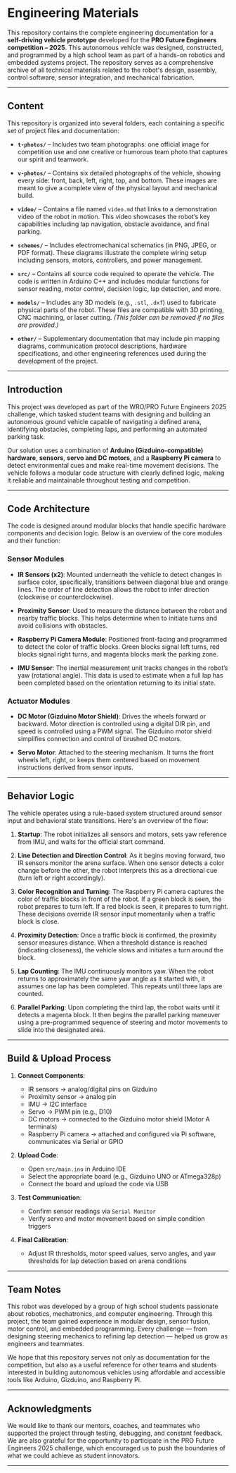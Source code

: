 # Engineering Materials

This repository contains the complete engineering documentation for a **self-driving vehicle prototype** developed for the **PRO Future Engineers competition – 2025**. This autonomous vehicle was designed, constructed, and programmed by a high school team as part of a hands-on robotics and embedded systems project. The repository serves as a comprehensive archive of all technical materials related to the robot's design, assembly, control software, sensor integration, and mechanical fabrication.

---

## Content

This repository is organized into several folders, each containing a specific set of project files and documentation:

- **`t-photos/`** – Includes two team photographs: one official image for competition use and one creative or humorous team photo that captures our spirit and teamwork.
  
- **`v-photos/`** – Contains six detailed photographs of the vehicle, showing every side: front, back, left, right, top, and bottom. These images are meant to give a complete view of the physical layout and mechanical build.

- **`video/`** – Contains a file named `video.md` that links to a demonstration video of the robot in motion. This video showcases the robot’s key capabilities including lap navigation, obstacle avoidance, and final parking.

- **`schemes/`** – Includes electromechanical schematics (in PNG, JPEG, or PDF format). These diagrams illustrate the complete wiring setup including sensors, motors, controllers, and power management.

- **`src/`** – Contains all source code required to operate the vehicle. The code is written in Arduino C++ and includes modular functions for sensor reading, motor control, decision logic, lap detection, and more.

- **`models/`** – Includes any 3D models (e.g., `.stl`, `.dxf`) used to fabricate physical parts of the robot. These files are compatible with 3D printing, CNC machining, or laser cutting. *(This folder can be removed if no files are provided.)*

- **`other/`** – Supplementary documentation that may include pin mapping diagrams, communication protocol descriptions, hardware specifications, and other engineering references used during the development of the project.

---

## Introduction

This project was developed as part of the WRO/PRO Future Engineers 2025 challenge, which tasked student teams with designing and building an autonomous ground vehicle capable of navigating a defined arena, identifying obstacles, completing laps, and performing an automated parking task.

Our solution uses a combination of **Arduino (Gizduino-compatible) hardware**, **sensors**, **servo and DC motors**, and a **Raspberry Pi camera** to detect environmental cues and make real-time movement decisions. The vehicle follows a modular code structure with clearly defined logic, making it reliable and maintainable throughout testing and competition.

---

## Code Architecture

The code is designed around modular blocks that handle specific hardware components and decision logic. Below is an overview of the core modules and their function:

### Sensor Modules

- **IR Sensors (x2)**: Mounted underneath the vehicle to detect changes in surface color, specifically, transitions between diagonal blue and orange lines. The order of line detection allows the robot to infer direction (clockwise or counterclockwise).
  
- **Proximity Sensor**: Used to measure the distance between the robot and nearby traffic blocks. This helps determine when to initiate turns and avoid collisions with obstacles.

- **Raspberry Pi Camera Module**: Positioned front-facing and programmed to detect the color of traffic blocks. Green blocks signal left turns, red blocks signal right turns, and magenta blocks mark the parking zone.

- **IMU Sensor**: The inertial measurement unit tracks changes in the robot’s yaw (rotational angle). This data is used to estimate when a full lap has been completed based on the orientation returning to its initial state.

### Actuator Modules

- **DC Motor (Gizduino Motor Shield)**: Drives the wheels forward or backward. Motor direction is controlled using a digital DIR pin, and speed is controlled using a PWM signal. The Gizduino motor shield simplifies connection and control of brushed DC motors.

- **Servo Motor**: Attached to the steering mechanism. It turns the front wheels left, right, or keeps them centered based on movement instructions derived from sensor inputs.

---

## Behavior Logic

The vehicle operates using a rule-based system structured around sensor input and behavioral state transitions. Here's an overview of the flow:

1. **Startup**: The robot initializes all sensors and motors, sets yaw reference from IMU, and waits for the official start command.

2. **Line Detection and Direction Control**: As it begins moving forward, two IR sensors monitor the arena surface. When one sensor detects a color change before the other, the robot interprets this as a directional cue (turn left or right accordingly).

3. **Color Recognition and Turning**: The Raspberry Pi camera captures the color of traffic blocks in front of the robot. If a green block is seen, the robot prepares to turn left. If a red block is seen, it prepares to turn right. These decisions override IR sensor input momentarily when a traffic block is close.

4. **Proximity Detection**: Once a traffic block is confirmed, the proximity sensor measures distance. When a threshold distance is reached (indicating closeness), the vehicle slows and initiates a turn around the block.

5. **Lap Counting**: The IMU continuously monitors yaw. When the robot returns to approximately the same yaw angle as it started with, it assumes one lap has been completed. This repeats until three laps are counted.

6. **Parallel Parking**: Upon completing the third lap, the robot waits until it detects a magenta block. It then begins the parallel parking maneuver using a pre-programmed sequence of steering and motor movements to slide into the designated area.

---

## Build & Upload Process

1. **Connect Components**:
   - IR sensors → analog/digital pins on Gizduino
   - Proximity sensor → analog pin
   - IMU → I2C interface
   - Servo → PWM pin (e.g., D10)
   - DC motors → connected to the Gizduino motor shield (Motor A terminals)
   - Raspberry Pi camera → attached and configured via Pi software, communicates via Serial or GPIO

2. **Upload Code**:
   - Open `src/main.ino` in Arduino IDE
   - Select the appropriate board (e.g., Gizduino UNO or ATmega328p)
   - Connect the board and upload the code via USB

3. **Test Communication**:
   - Confirm sensor readings via `Serial Monitor`
   - Verify servo and motor movement based on simple condition triggers

4. **Final Calibration**:
   - Adjust IR thresholds, motor speed values, servo angles, and yaw thresholds for lap detection based on arena conditions

---

## Team Notes

This robot was developed by a group of high school students passionate about robotics, mechatronics, and computer engineering. Through this project, the team gained experience in modular design, sensor fusion, motor control, and embedded programming. Every challenge — from designing steering mechanics to refining lap detection — helped us grow as engineers and teammates.

We hope that this repository serves not only as documentation for the competition, but also as a useful reference for other teams and students interested in building autonomous vehicles using affordable and accessible tools like Arduino, Gizduino, and Raspberry Pi.

---

## Acknowledgments

We would like to thank our mentors, coaches, and teammates who supported the project through testing, debugging, and constant feedback. We are also grateful for the opportunity to participate in the PRO Future Engineers 2025 challenge, which encouraged us to push the boundaries of what we could achieve as student innovators.

---
